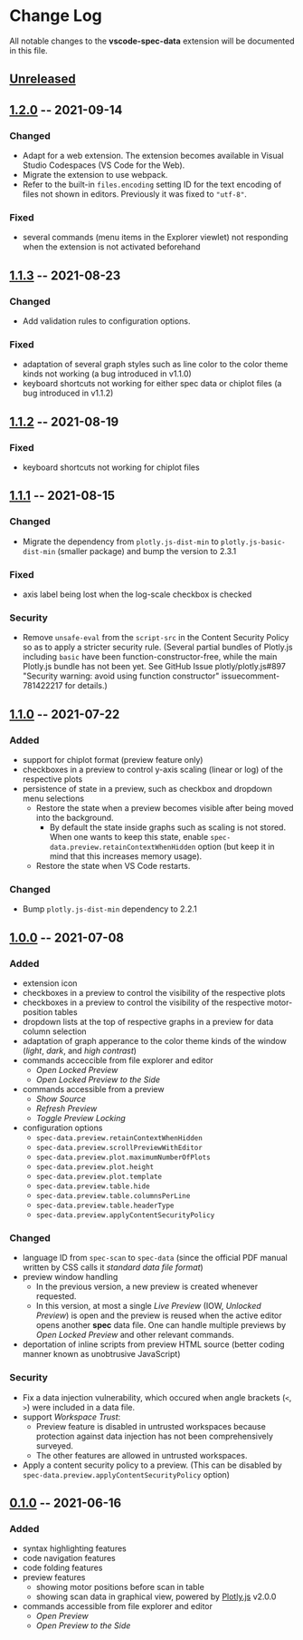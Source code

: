 # Change Log

All notable changes to the __vscode-spec-data__ extension will be documented in this file.

## [Unreleased]

## [1.2.0] -- 2021-09-14

### Changed

- Adapt for a web extension. The extension becomes available in Visual Studio Codespaces (VS Code for the Web).
- Migrate the extension to use webpack.
- Refer to the built-in `files.encoding` setting ID for the text encoding of files not shown in editors. Previously it was fixed to `"utf-8"`.

### Fixed

- several commands (menu items in the Explorer viewlet) not responding when the extension is not activated beforehand

## [1.1.3] -- 2021-08-23

### Changed

- Add validation rules to configuration options.

### Fixed

- adaptation of several graph styles such as line color to the color theme kinds not working (a bug introduced in v1.1.0)
- keyboard shortcuts not working for either spec data or chiplot files (a bug introduced in v1.1.2)

## [1.1.2] -- 2021-08-19

### Fixed

- keyboard shortcuts not working for chiplot files

## [1.1.1] -- 2021-08-15

### Changed

- Migrate the dependency from `plotly.js-dist-min` to `plotly.js-basic-dist-min` (smaller package) and bump the version to 2.3.1

### Fixed

- axis label being lost when the log-scale checkbox is checked

### Security

- Remove `unsafe-eval` from the `script-src` in the Content Security Policy so as to apply a stricter security rule. (Several partial bundles of Plotly.js including `basic` have been function-constructor-free, while the main Plotly.js bundle has not been yet. See GitHub Issue plotly/plotly.js#897 "Security warning: avoid using function constructor" issuecomment-781422217 for details.)

## [1.1.0] -- 2021-07-22

### Added

- support for chiplot format (preview feature only)
- checkboxes in a preview to control y-axis scaling (linear or log) of the respective plots
- persistence of state in a preview, such as checkbox and dropdown menu selections
  - Restore the state when a preview becomes visible after being moved into the background.
    - By default the state inside graphs such as scaling is not stored. When one wants to keep this state, enable `spec-data.preview.retainContextWhenHidden` option (but keep it in mind that this increases memory usage).
  - Restore the state when VS Code restarts.

### Changed

- Bump `plotly.js-dist-min` dependency to 2.2.1

## [1.0.0] -- 2021-07-08

### Added

- extension icon
- checkboxes in a preview to control the visibility of the respective plots
- checkboxes in a preview to control the visibility of the respective motor-position tables
- dropdown lists at the top of respective graphs in a preview for data column selection
- adaptation of graph apperance to the color theme kinds of the window (_light_, _dark_, and _high contrast_)
- commands acceccible from file explorer and editor
  - _Open Locked Preview_
  - _Open Locked Preview to the Side_
- commands accessible from a preview
  - _Show Source_
  - _Refresh Preview_
  - _Toggle Preview Locking_
- configuration options
  - `spec-data.preview.retainContextWhenHidden`
  - `spec-data.preview.scrollPreviewWithEditor`
  - `spec-data.preview.plot.maximumNumberOfPlots`
  - `spec-data.preview.plot.height`
  - `spec-data.preview.plot.template`
  - `spec-data.preview.table.hide`
  - `spec-data.preview.table.columnsPerLine`
  - `spec-data.preview.table.headerType`
  - `spec-data.preview.applyContentSecurityPolicy`

### Changed

- language ID from `spec-scan` to `spec-data` (since the official PDF manual written by CSS calls it _standard data file format_)
- preview window handling
  - In the previous version, a new preview is created whenever requested.
  - In this version, at most a single _Live Preview_ (IOW, _Unlocked Preview_) is open and the preview is reused when the active editor opens another __spec__ data file. One can handle multiple previews by _Open Locked Preview_ and other relevant commands.
- deportation of inline scripts from preview HTML source (better coding manner known as unobtrusive JavaScript)

### Security

- Fix a data injection vulnerability, which occured when angle brackets (`<`, `>`) were included in a data file.
- support _Workspace Trust_:
  - Preview feature is disabled in untrusted workspaces because protection against data injection has not been comprehensively surveyed.
  - The other features are allowed in untrusted workspaces.
- Apply a content security policy to a preview. (This can be disabled by `spec-data.preview.applyContentSecurityPolicy` option)

## [0.1.0] -- 2021-06-16

### Added

- syntax highlighting features
- code navigation features
- code folding features
- preview features
  - showing motor positions before scan in table
  - showing scan data in graphical view, powered by [Plotly.js](https://plotly.com/javascript/) v2.0.0
- commands accessible from file explorer and editor
  - _Open Preview_
  - _Open Preview to the Side_

[Unreleased]: https://github.com/fujidana/vscode-spec-data/compare/v1.2.0...HEAD
[1.2.0]: https://github.com/fujidana/vscode-spec-data/compare/v1.1.3...v1.2.0
[1.1.3]: https://github.com/fujidana/vscode-spec-data/compare/v1.1.2...v1.1.3
[1.1.2]: https://github.com/fujidana/vscode-spec-data/compare/v1.1.1...v1.1.2
[1.1.1]: https://github.com/fujidana/vscode-spec-data/compare/v1.1.0...v1.1.1
[1.1.0]: https://github.com/fujidana/vscode-spec-data/compare/v1.0.0...v1.1.0
[1.0.0]: https://github.com/fujidana/vscode-spec-data/compare/v0.1.0...v1.0.0
[0.1.0]: https://github.com/fujidana/vscode-spec-data/releases/tag/v0.1.0
